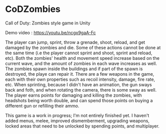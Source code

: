 # CoDZombies
Call of Duty: Zombies style game in Unity

Demo video : https://youtu.be/ncgx9gaA-Fc

The player can jump, sprint, throw a grenade, shoot, reload, and get damaged by the zombies and die. Some of these actions cannot be done at the same time (i.e the player cannot sprint and shoot, sprint and reload, etc). Both the zombies' health and movement speed increase based on the current wave, and the amount of zombies in each wave increases as well. The zombies spawn inside the buildings and if part of the spawn is destroyed, the playe can repair it. There are a few weapons in the game, each with their own properties such as recoil intensity, damage, fire rate, etc. When sprinting, because I didn't have an animation, the gun sways back and foth, and when rotating the camera, there is some sway as well. The player earns points for damaging and killing the zombies, with headshots being worth double, and can spend those points on buying a different gun or refilling their ammo. 

This game is a work in progress; I'm not entirely finished yet. I haven't added menus, melee, improved dismemberment, upgrading weapons, locked areas that need to be unlocked by spending points, and multiplayer.  
